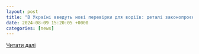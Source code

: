 ```yaml
---
layout: post
title: "В Україні введуть нові перевірки для водіїв: деталі законопроєкту - Твоя МАШИНА"
date: 2024-08-09 15:20:05 +0000
categories: [news]
---
```


[Читати далі](https://mashyna.com.ua/uk/auto/article/259333)
